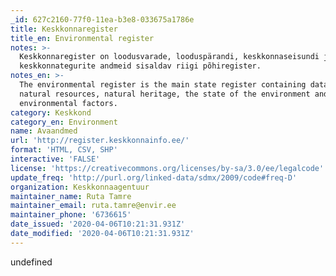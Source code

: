 ```yaml
---
_id: 627c2160-77f0-11ea-b3e8-033675a1786e
title: Keskkonnaregister
title_en: Environmental register
notes: >-
  Keskkonnaregister on loodusvarade, looduspärandi, keskkonnaseisundi ja
  keskkonnategurite andmeid sisaldav riigi põhiregister.
notes_en: >-
  The environmental register is the main state register containing data on
  natural resources, natural heritage, the state of the environment and
  environmental factors.
category: Keskkond
category_en: Environment
name: Avaandmed
url: 'http://register.keskkonnainfo.ee/'
format: 'HTML, CSV, SHP'
interactive: 'FALSE'
license: 'https://creativecommons.org/licenses/by-sa/3.0/ee/legalcode'
update_freq: 'http://purl.org/linked-data/sdmx/2009/code#freq-D'
organization: Keskkonnaagentuur
maintainer_name: Ruta Tamre
maintainer_email: ruta.tamre@envir.ee
maintainer_phone: '6736615'
date_issued: '2020-04-06T10:21:31.931Z'
date_modified: '2020-04-06T10:21:31.931Z'
---
```

undefined
